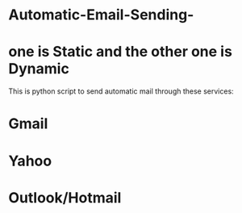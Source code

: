 # Automatic-Email-Sending-
# one is Static and the other one is Dynamic
This is python script to send automatic mail
through these services:
# Gmail
# Yahoo
# Outlook/Hotmail


